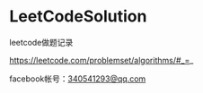 # LeetCodeSolution
leetcode做题记录

https://leetcode.com/problemset/algorithms/#_=_

facebook帐号：340541293@qq.com
